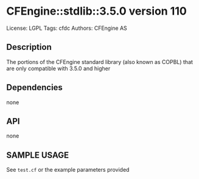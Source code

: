 # CFEngine::stdlib::3.5.0 version 110

License: LGPL
Tags: cfdc
Authors: CFEngine AS

## Description
The portions of the CFEngine standard library (also known as COPBL) that are only compatible with 3.5.0 and higher

## Dependencies
none

## API
none

## SAMPLE USAGE
See `test.cf` or the example parameters provided

